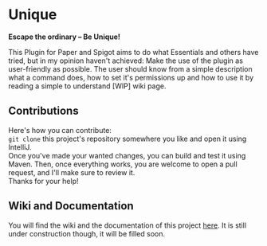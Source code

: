 # Unique
**Escape the ordinary – Be Unique!**

This Plugin for Paper and Spigot aims to do what Essentials and others have tried, but in my opinion haven't achieved: Make the use of the plugin as user-friendly as possible. The user should know from a simple description what a command does, how to set it's permissions up and how to use it by reading a simple to understand [WIP] wiki page.

## Contributions
Here's how you can contribute:</br>
``git clone`` this project's repository somewhere you like and open it using IntelliJ.</br>
Once you've made your wanted changes, you can build and test it using Maven. Then, once everything works, you are welcome to open a pull request, and I'll make sure to review it.</br>
Thanks for your help!
## Wiki and Documentation
You will find the wiki and the documentation of this project [here](https://url.sangelo.space/unique-wiki). It is still under construction though, it will be filled soon.